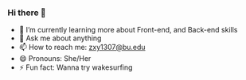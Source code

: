 ### Hi there 👋



- 🌱 I’m currently learning more about Front-end, and Back-end skills
- 💬 Ask me about anything
- 📫 How to reach me: zxy1307@bu.edu
- 😄 Pronouns: She/Her
- ⚡ Fun fact: Wanna try wakesurfing

